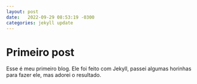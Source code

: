 ```yaml
---
layout: post
date:   2022-09-29 08:53:19 -0300
categories: jekyll update
---
```


# Primeiro post

Esse é meu primeiro blog. Ele foi feito com Jekyll, passei algumas horinhas para fazer ele, mas adorei o resultado.
